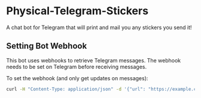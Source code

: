 # Physical-Telegram-Stickers
A chat bot for Telegram that will print and mail you any stickers you send it! 

## Setting Bot Webhook
This bot uses webhooks to retrieve Telegram messages. The webhook needs to be set on Telegram before receiving messages.

To set the webhook (and only get updates on messages):
```bash
curl -H "Content-Type: application/json" -d '{"url": "https://example.com/new-message-endpoint", "allowed_updates": ["message"]}' https://api.telegram.org/bot<api_token>/setWebhook
```

